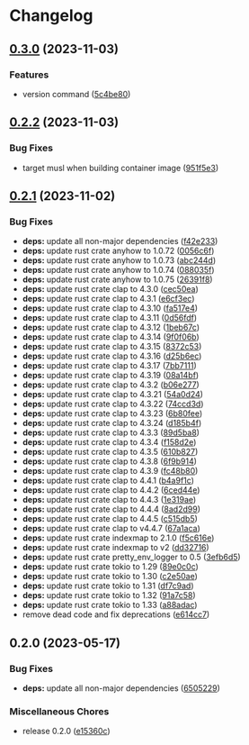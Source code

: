 # Changelog

## [0.3.0](https://github.com/FruitieX/add-bot-rs/compare/v0.2.2...v0.3.0) (2023-11-03)


### Features

* version command ([5c4be80](https://github.com/FruitieX/add-bot-rs/commit/5c4be80454bf9cd89ce8ccaa5929e389566455a4))

## [0.2.2](https://github.com/FruitieX/add-bot-rs/compare/v0.2.1...v0.2.2) (2023-11-03)


### Bug Fixes

* target musl when building container image ([951f5e3](https://github.com/FruitieX/add-bot-rs/commit/951f5e398ab3551768e42dc08926bd139ded41ec))

## [0.2.1](https://github.com/FruitieX/add-bot-rs/compare/v0.2.0...v0.2.1) (2023-11-02)


### Bug Fixes

* **deps:** update all non-major dependencies ([f42e233](https://github.com/FruitieX/add-bot-rs/commit/f42e2336f386ea25047a677c5530f0c8ac38bb65))
* **deps:** update rust crate anyhow to 1.0.72 ([0056c6f](https://github.com/FruitieX/add-bot-rs/commit/0056c6fbc8617c29c6dc91b5e87ae8525da5fff5))
* **deps:** update rust crate anyhow to 1.0.73 ([abc244d](https://github.com/FruitieX/add-bot-rs/commit/abc244d5421003d49a6cb97785fad6256c109cad))
* **deps:** update rust crate anyhow to 1.0.74 ([088035f](https://github.com/FruitieX/add-bot-rs/commit/088035feb1c6af7bbb465fe25b2417d133fc7e59))
* **deps:** update rust crate anyhow to 1.0.75 ([26391f8](https://github.com/FruitieX/add-bot-rs/commit/26391f88c69c86af59cc4fd08ebb552a72a7c2d8))
* **deps:** update rust crate clap to 4.3.0 ([cec50ea](https://github.com/FruitieX/add-bot-rs/commit/cec50eaa68a6c53fe340471c679c1be01dd79af6))
* **deps:** update rust crate clap to 4.3.1 ([e6cf3ec](https://github.com/FruitieX/add-bot-rs/commit/e6cf3ec559b66f61049c1377c971626608e5cf57))
* **deps:** update rust crate clap to 4.3.10 ([fa517e4](https://github.com/FruitieX/add-bot-rs/commit/fa517e4da07c9462b79533bcfef8e54e28841450))
* **deps:** update rust crate clap to 4.3.11 ([0d56fdf](https://github.com/FruitieX/add-bot-rs/commit/0d56fdf70229321d7564f1a223265e74ac3fece0))
* **deps:** update rust crate clap to 4.3.12 ([1beb67c](https://github.com/FruitieX/add-bot-rs/commit/1beb67c694d732e201f06ea6557f65c3eecbd603))
* **deps:** update rust crate clap to 4.3.14 ([9f0f06b](https://github.com/FruitieX/add-bot-rs/commit/9f0f06b4135c4e28d04cc13b2e069125e4b374c2))
* **deps:** update rust crate clap to 4.3.15 ([8372c53](https://github.com/FruitieX/add-bot-rs/commit/8372c535b9479d653eafb19eccb3362e4493e0dd))
* **deps:** update rust crate clap to 4.3.16 ([d25b6ec](https://github.com/FruitieX/add-bot-rs/commit/d25b6ecea4489c294bd378c410d1d4c7b3a4f2fa))
* **deps:** update rust crate clap to 4.3.17 ([7bb7111](https://github.com/FruitieX/add-bot-rs/commit/7bb711122f6450ce500084e0573d9f7dd3a6018f))
* **deps:** update rust crate clap to 4.3.19 ([08a14bf](https://github.com/FruitieX/add-bot-rs/commit/08a14bf9926a91e0ffbbb0a74983b9832eade13c))
* **deps:** update rust crate clap to 4.3.2 ([b06e277](https://github.com/FruitieX/add-bot-rs/commit/b06e2770586e1af850c2349429bab6e33f9c9dc0))
* **deps:** update rust crate clap to 4.3.21 ([54a0d24](https://github.com/FruitieX/add-bot-rs/commit/54a0d244c2ee800f0a49675e2b533a2d09a2db4a))
* **deps:** update rust crate clap to 4.3.22 ([74ccd3d](https://github.com/FruitieX/add-bot-rs/commit/74ccd3d145e8b82dafb0012315af453b4972a5c2))
* **deps:** update rust crate clap to 4.3.23 ([6b80fee](https://github.com/FruitieX/add-bot-rs/commit/6b80fee4896182181168619316a2cf942d660809))
* **deps:** update rust crate clap to 4.3.24 ([d185b4f](https://github.com/FruitieX/add-bot-rs/commit/d185b4f2596b881e003a84bfa2b3f20c840bc7cb))
* **deps:** update rust crate clap to 4.3.3 ([89d5ba8](https://github.com/FruitieX/add-bot-rs/commit/89d5ba8b509b2abee1c678693a42e1f3d4c7d425))
* **deps:** update rust crate clap to 4.3.4 ([f158d2e](https://github.com/FruitieX/add-bot-rs/commit/f158d2e3d851ba71e2a767a1b0802f6e5af83fca))
* **deps:** update rust crate clap to 4.3.5 ([610b827](https://github.com/FruitieX/add-bot-rs/commit/610b827e8c0478e26c6a6a4e2f20fe3f9197b690))
* **deps:** update rust crate clap to 4.3.8 ([6f9b914](https://github.com/FruitieX/add-bot-rs/commit/6f9b914ac646efccc871bd71c4f2e81f4f6a8548))
* **deps:** update rust crate clap to 4.3.9 ([fc48b80](https://github.com/FruitieX/add-bot-rs/commit/fc48b80b281d26163d093a0ca2c5668dec61f048))
* **deps:** update rust crate clap to 4.4.1 ([b4a9f1c](https://github.com/FruitieX/add-bot-rs/commit/b4a9f1c1faabaf47834bb0463c61062c166426df))
* **deps:** update rust crate clap to 4.4.2 ([6ced44e](https://github.com/FruitieX/add-bot-rs/commit/6ced44ee0f0d7d2cad1f3aa29c27148bee1e5b11))
* **deps:** update rust crate clap to 4.4.3 ([1e319ae](https://github.com/FruitieX/add-bot-rs/commit/1e319aebfc462302f21139732dd6a4c19c11ef77))
* **deps:** update rust crate clap to 4.4.4 ([8ad2d99](https://github.com/FruitieX/add-bot-rs/commit/8ad2d99f63b3bc0f6f1f56c60648b55fcaf910db))
* **deps:** update rust crate clap to 4.4.5 ([c515db5](https://github.com/FruitieX/add-bot-rs/commit/c515db586def21813057cbf7212386874bf226b2))
* **deps:** update rust crate clap to v4.4.7 ([67a1aca](https://github.com/FruitieX/add-bot-rs/commit/67a1aca8cc573baa217d08b8b5c9ebfc431e3f7c))
* **deps:** update rust crate indexmap to 2.1.0 ([f5c616e](https://github.com/FruitieX/add-bot-rs/commit/f5c616ea2b166afef5beeedaf7893df9a2cd78c4))
* **deps:** update rust crate indexmap to v2 ([dd32716](https://github.com/FruitieX/add-bot-rs/commit/dd327165b4313bd0ea8b2ef53a51ebf1526d7a7d))
* **deps:** update rust crate pretty_env_logger to 0.5 ([3efb6d5](https://github.com/FruitieX/add-bot-rs/commit/3efb6d537f8b1a862e7ab7aba779f3c698f537e9))
* **deps:** update rust crate tokio to 1.29 ([89e0c0c](https://github.com/FruitieX/add-bot-rs/commit/89e0c0c8a6f41d7a34dc766f764b8fe4323c9341))
* **deps:** update rust crate tokio to 1.30 ([c2e50ae](https://github.com/FruitieX/add-bot-rs/commit/c2e50aefe1de5d471a924220524cd87c5affc54d))
* **deps:** update rust crate tokio to 1.31 ([df7c9ad](https://github.com/FruitieX/add-bot-rs/commit/df7c9adc99180e6d13a238ad292a5990f4b1c0d6))
* **deps:** update rust crate tokio to 1.32 ([91a7c58](https://github.com/FruitieX/add-bot-rs/commit/91a7c584ef3c23cf36bf9f6cb2c5d266c9c1d428))
* **deps:** update rust crate tokio to 1.33 ([a88adac](https://github.com/FruitieX/add-bot-rs/commit/a88adac8fae98e0d991c80b8f4cab8a6bafb525e))
* remove dead code and fix deprecations ([e614cc7](https://github.com/FruitieX/add-bot-rs/commit/e614cc7e3a7d891b2d1c4b3a8105c65b542fb168))

## 0.2.0 (2023-05-17)


### Bug Fixes

* **deps:** update all non-major dependencies ([6505229](https://github.com/FruitieX/add-bot-rs/commit/6505229309e656e8e1e186e31a129a988525ed93))


### Miscellaneous Chores

* release 0.2.0 ([e15360c](https://github.com/FruitieX/add-bot-rs/commit/e15360c7d1bd3a12fec49bd8ab64ad6204d726f1))
